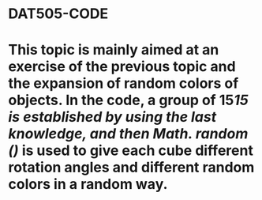 # DAT505-CODE
# This topic is mainly aimed at an exercise of the previous topic and the expansion of random colors of objects. In the code, a group of 15*15 is established by using the last knowledge, and then Math. random ()* is used to give each cube different rotation angles and different random colors in a random way.
